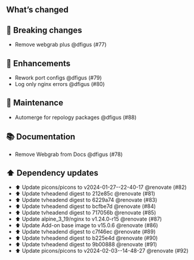 ## What’s changed

## 🚨 Breaking changes

- Remove webgrab plus @dfigus (#77)

## 🚀 Enhancements

- Rework port configs @dfigus (#79)
- Log only nginx errors @dfigus (#80)

## 🧰 Maintenance

- Automerge for repology packages @dfigus (#88)

## 📚 Documentation

- Remove Webgrab from Docs @dfigus (#78)

## ⬆️ Dependency updates

- ⬆️ Update picons/picons to v2024-01-27--22-40-17 @renovate (#82)
- ⬆️ Update tvheadend digest to 212e85c @renovate (#81)
- ⬆️ Update tvheadend digest to 6229a74 @renovate (#83)
- ⬆️ Update tvheadend digest to bcfbe7d @renovate (#84)
- ⬆️ Update tvheadend digest to 717056b @renovate (#85)
- ⬆️ Update alpine_3_19/nginx to v1.24.0-r15 @renovate (#87)
- ⬆️ Update Add-on base image to v15.0.6 @renovate (#86)
- ⬆️ Update tvheadend digest to c7f46ec @renovate (#89)
- ⬆️ Update tvheadend digest to b225e4d @renovate (#90)
- ⬆️ Update tvheadend digest to 9b00888 @renovate (#91)
- ⬆️ Update picons/picons to v2024-02-03--14-48-27 @renovate (#92)
